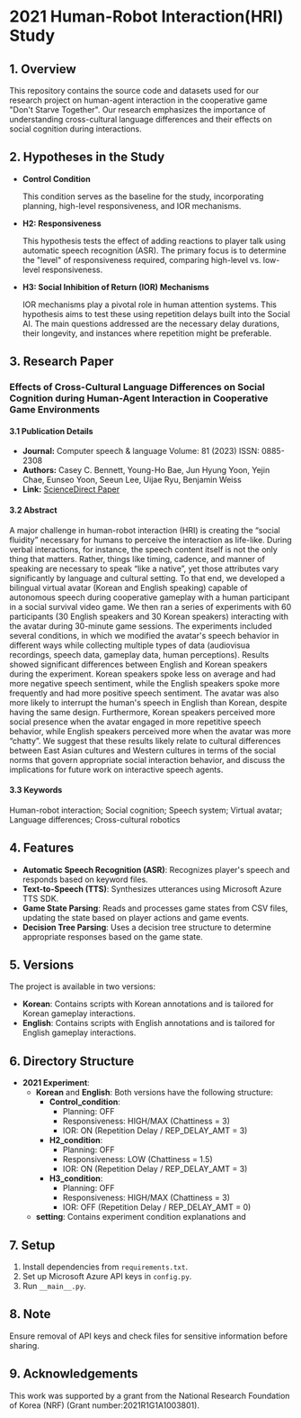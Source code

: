 # 2021 Human-Robot Interaction(HRI) Study

## 1. Overview
This repository contains the source code and datasets used for our research project on human-agent interaction in the cooperative game "Don't Starve Together". Our research emphasizes the importance of understanding cross-cultural language differences and their effects on social cognition during interactions.

## 2. Hypotheses in the Study

- **Control Condition**

    This condition serves as the baseline for the study, incorporating planning, high-level responsiveness, and IOR mechanisms.

- **H2: Responsiveness**

    This hypothesis tests the effect of adding reactions to player talk using automatic speech recognition (ASR). The primary focus is to determine the "level" of responsiveness required, comparing high-level vs. low-level responsiveness.

- **H3: Social Inhibition of Return (IOR) Mechanisms**

    IOR mechanisms play a pivotal role in human attention systems. This hypothesis aims to test these using repetition delays built into the Social AI. The main questions addressed are the necessary delay durations, their longevity, and instances where repetition might 
    be preferable.

## 3. Research Paper
### Effects of Cross-Cultural Language Differences on Social Cognition during Human-Agent Interaction in Cooperative Game Environments

#### 3.1 Publication Details
- **Journal:** Computer speech & language Volume: 81 (2023) ISSN: 0885-2308
- **Authors:** Casey C. Bennett, Young-Ho Bae, Jun Hyung Yoon, Yejin Chae, Eunseo Yoon, Seeun Lee, Uijae Ryu, Benjamin Weiss
- **Link:** [ScienceDirect Paper](https://doi.org/10.1016/j.csl.2023.101521.)

#### 3.2 Abstract
A major challenge in human-robot interaction (HRI) is creating the “social fluidity” necessary for humans to perceive the interaction as life-like. During verbal interactions, for instance, the speech content itself is not the only thing that matters. Rather, things like timing, cadence, and manner of speaking are necessary to speak “like a native”, yet those attributes vary significantly by language and cultural setting. To that end, we developed a bilingual virtual avatar (Korean and English speaking) capable of autonomous speech during cooperative gameplay with a human participant in a social survival video game. We then ran a series of experiments with 60 participants (30 English speakers and 30 Korean speakers) interacting with the avatar during 30-minute game sessions. The experiments included several conditions, in which we modified the avatar's speech behavior in different ways while collecting multiple types of data (audiovisua recordings, speech data, gameplay data, human perceptions). Results showed significant differences between English and Korean speakers during the experiment. Korean speakers spoke less on average and had more negative speech sentiment, while the English speakers spoke more frequently and had more positive speech sentiment. The avatar was also more likely to interrupt the human's speech in English than Korean, despite having the same design. Furthermore, Korean speakers perceived more social presence when the avatar engaged in more repetitive speech behavior, while English speakers perceived more when the avatar was more “chatty”. We suggest that these results likely relate to cultural differences between East Asian cultures and Western cultures in terms of the social norms that govern appropriate social interaction behavior, and discuss the implications for future work on interactive speech agents.

#### 3.3 Keywords
Human-robot interaction; Social cognition; Speech system; Virtual avatar; Language differences; Cross-cultural robotics

## 4. Features
- **Automatic Speech Recognition (ASR)**: Recognizes player's speech and responds based on keyword files.
- **Text-to-Speech (TTS)**: Synthesizes utterances using Microsoft Azure TTS SDK.
- **Game State Parsing**: Reads and processes game states from CSV files, updating the state based on player actions and game events.
- **Decision Tree Parsing**: Uses a decision tree structure to determine appropriate responses based on the game state.

## 5. Versions
The project is available in two versions:
- **Korean**: Contains scripts with Korean annotations and is tailored for Korean gameplay interactions.
- **English**: Contains scripts with English annotations and is tailored for English gameplay interactions.

## 6. Directory Structure
- **2021 Experiment**:
  - **Korean** and **English**: Both versions have the following structure:
    - **Control_condition**: 
      - Planning: OFF
      - Responsiveness: HIGH/MAX (Chattiness = 3)
      - IOR: ON (Repetition Delay / REP_DELAY_AMT = 3)
    - **H2_condition**: 
      - Planning: OFF
      - Responsiveness: LOW (Chattiness = 1.5)
      - IOR: ON (Repetition Delay / REP_DELAY_AMT = 3)
    - **H3_condition**: 
      - Planning: OFF
      - Responsiveness: HIGH/MAX (Chattiness = 3)
      - IOR: OFF (Repetition Delay / REP_DELAY_AMT = 0)
  - **setting**: Contains experiment condition explanations and

## 7. Setup
1. Install dependencies from `requirements.txt`.
2. Set up Microsoft Azure API keys in `config.py`.
3. Run `__main__.py`.

## 8. Note
Ensure removal of API keys and check files for sensitive information before sharing.

## 9. Acknowledgements
This work was supported by a grant from the National Research Foundation of Korea (NRF) (Grant number:2021R1G1A1003801).
